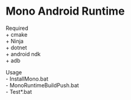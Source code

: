 # Mono Android Runtime
Required  
    + cmake  
    + Ninja  
    + dotnet  
    + android ndk  
    + adb

Usage  
    - InstallMono.bat  
    - MonoRuntimeBuildPush.bat  
    - Test*.bat